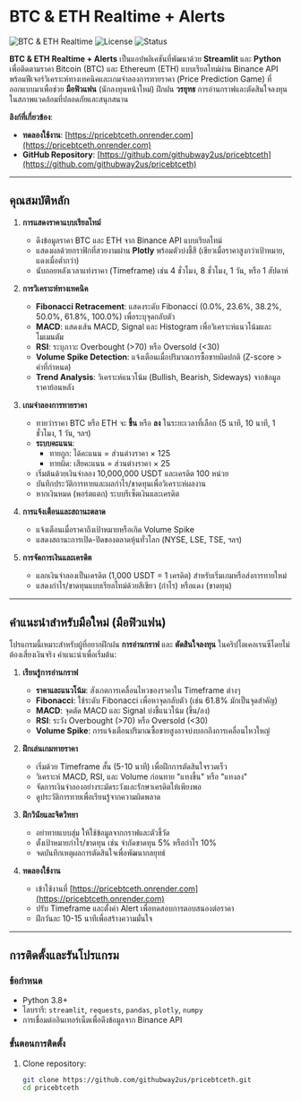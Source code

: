 # BTC & ETH Realtime + Alerts

![BTC & ETH Realtime](https://img.shields.io/badge/Streamlit-Python-blue) ![License](https://img.shields.io/badge/license-MIT-green) ![Status](https://img.shields.io/badge/status-active-brightgreen)

**BTC & ETH Realtime + Alerts** เป็นแอปพลิเคชันที่พัฒนาด้วย **Streamlit** และ **Python** เพื่อติดตามราคา Bitcoin (BTC) และ Ethereum (ETH) แบบเรียลไทม์ผ่าน Binance API พร้อมฟีเจอร์วิเคราะห์ทางเทคนิคและเกมจำลองการทายราคา (Price Prediction Game) ที่ออกแบบมาเพื่อช่วย **มือฟิวแฟน** (นักลงทุนหน้าใหม่) ฝึกฝน **วรยุทธ** การอ่านกราฟและตัดสินใจลงทุนในสภาพแวดล้อมที่ปลอดภัยและสนุกสนาน

**ลิงก์ที่เกี่ยวข้อง**:
- **ทดลองใช้งาน**: [https://pricebtceth.onrender.com](https://pricebtceth.onrender.com)
- **GitHub Repository**: [https://github.com/githubway2us/pricebtceth](https://github.com/githubway2us/pricebtceth)

---

## คุณสมบัติหลัก

1. **การแสดงราคาแบบเรียลไทม์**
   - ดึงข้อมูลราคา BTC และ ETH จาก Binance API แบบเรียลไทม์
   - แสดงผลด้วยกราฟิกที่สวยงามผ่าน **Plotly** พร้อมตัวบ่งชี้สี (เขียวเมื่อราคาสูงกว่าเป้าหมาย, แดงเมื่อต่ำกว่า)
   - นับถอยหลังเวลาแท่งราคา (Timeframe) เช่น 4 ชั่วโมง, 8 ชั่วโมง, 1 วัน, หรือ 1 สัปดาห์

2. **การวิเคราะห์ทางเทคนิค**
   - **Fibonacci Retracement**: แสดงระดับ Fibonacci (0.0%, 23.6%, 38.2%, 50.0%, 61.8%, 100.0%) เพื่อระบุจุดกลับตัว
   - **MACD**: แสดงเส้น MACD, Signal และ Histogram เพื่อวิเคราะห์แนวโน้มและโมเมนตัม
   - **RSI**: ระบุภาวะ Overbought (>70) หรือ Oversold (<30)
   - **Volume Spike Detection**: แจ้งเตือนเมื่อปริมาณการซื้อขายผิดปกติ (Z-score > ค่าที่กำหนด)
   - **Trend Analysis**: วิเคราะห์แนวโน้ม (Bullish, Bearish, Sideways) จากข้อมูลราคาย้อนหลัง

3. **เกมจำลองการทายราคา**
   - ทายว่าราคา BTC หรือ ETH จะ **ขึ้น** หรือ **ลง** ในระยะเวลาที่เลือก (5 นาที, 10 นาที, 1 ชั่วโมง, 1 วัน, ฯลฯ)
   - **ระบบคะแนน**:
     - ทายถูก: ได้คะแนน = ส่วนต่างราคา × 125
     - ทายผิด: เสียคะแนน = ส่วนต่างราคา × 25
   - เริ่มต้นด้วยเงินจำลอง 10,000,000 USDT และเครดิต 100 หน่วย
   - บันทึกประวัติการทายและผลกำไร/ขาดทุนเพื่อวิเคราะห์ผลงาน
   - หากเงินหมด (พอร์ตแตก) ระบบรีเซ็ตเงินและเครดิต

4. **การแจ้งเตือนและสถานะตลาด**
   - แจ้งเตือนเมื่อราคาถึงเป้าหมายหรือเกิด Volume Spike
   - แสดงสถานะการเปิด-ปิดของตลาดหุ้นทั่วโลก (NYSE, LSE, TSE, ฯลฯ)

5. **การจัดการเงินและเครดิต**
   - แลกเงินจำลองเป็นเครดิต (1,000 USDT = 1 เครดิต) สำหรับเริ่มเกมหรือส่งการทายใหม่
   - แสดงกำไร/ขาดทุนแบบเรียลไทม์ด้วยสีเขียว (กำไร) หรือแดง (ขาดทุน)

---

## คำแนะนำสำหรับมือใหม่ (มือฟิวแฟน)

โปรแกรมนี้เหมาะสำหรับผู้ที่อยากฝึกฝน **การอ่านกราฟ** และ **ตัดสินใจลงทุน** ในคริปโตเคอเรนซีโดยไม่ต้องเสี่ยงเงินจริง คำแนะนำเพื่อเริ่มต้น:

1. **เรียนรู้การอ่านกราฟ**
   - **ราคาและแนวโน้ม**: สังเกตการเคลื่อนไหวของราคาใน Timeframe ต่างๆ
   - **Fibonacci**: ใช้ระดับ Fibonacci เพื่อหาจุดกลับตัว (เช่น 61.8% มักเป็นจุดสำคัญ)
   - **MACD**: จุดตัด MACD และ Signal บ่งชี้แนวโน้ม (ขึ้น/ลง)
   - **RSI**: ระวัง Overbought (>70) หรือ Oversold (<30)
   - **Volume Spike**: การแจ้งเตือนปริมาณซื้อขายสูงอาจบ่งบอกถึงการเคลื่อนไหวใหญ่

2. **ฝึกเล่นเกมทายราคา**
   - เริ่มด้วย Timeframe สั้น (5-10 นาที) เพื่อฝึกการตัดสินใจรวดเร็ว
   - วิเคราะห์ MACD, RSI, และ Volume ก่อนทาย "แทงขึ้น" หรือ "แทงลง"
   - จัดการเงินจำลองอย่างระมัดระวังและรักษาเครดิตให้เพียงพอ
   - ดูประวัติการทายเพื่อเรียนรู้จากความผิดพลาด

3. **ฝึกวินัยและจิตวิทยา**
   - อย่าทายแบบสุ่ม ให้ใช้ข้อมูลจากกราฟและตัวชี้วัด
   - ตั้งเป้าหมายกำไร/ขาดทุน เช่น จำกัดขาดทุน 5% หรือกำไร 10%
   - จดบันทึกเหตุผลการตัดสินใจเพื่อพัฒนากลยุทธ์

4. **ทดลองใช้งาน**
   - เข้าใช้งานที่ [https://pricebtceth.onrender.com](https://pricebtceth.onrender.com)
   - ปรับ Timeframe และตั้งค่า Alert เพื่อทดสอบการตอบสนองต่อราคา
   - ฝึกวันละ 10-15 นาทีเพื่อสร้างความมั่นใจ

---

## การติดตั้งและรันโปรแกรม

### ข้อกำหนด
- Python 3.8+
- ไลบรารี: `streamlit`, `requests`, `pandas`, `plotly`, `numpy`
- การเชื่อมต่ออินเทอร์เน็ตเพื่อดึงข้อมูลจาก Binance API

### ขั้นตอนการติดตั้ง
1. Clone repository:
   ```bash
   git clone https://github.com/githubway2us/pricebtceth.git
   cd pricebtceth
